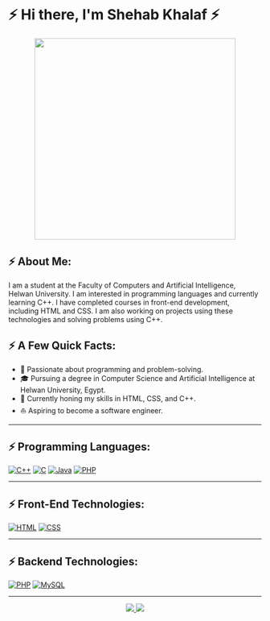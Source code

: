 # ⚡ Hi there, I'm Shehab Khalaf ⚡

<div align="center">
  <img src="https://i.imgur.com/8MupZHY.gif" width="400px">
</div>

## ⚡ About Me:

I am a student at the Faculty of Computers and Artificial Intelligence, Helwan University. I am interested in programming languages and currently learning C++. I have completed courses in front-end development, including HTML and CSS. I am also working on projects using these technologies and solving problems using C++.

## ⚡ A Few Quick Facts:

- 🧐 Passionate about programming and problem-solving.
- 🎓 Pursuing a degree in Computer Science and Artificial Intelligence at Helwan University, Egypt.
- 🌱 Currently honing my skills in HTML, CSS, and C++.
- ⛵ Aspiring to become a software engineer.

---

## ⚡ Programming Languages:

[![C++](https://img.shields.io/badge/C++-00599C?style=for-the-badge&logo=c%2B%2B&logoColor=white)](https://skillicons.dev)
[![C](https://img.shields.io/badge/C-00599C?style=for-the-badge&logo=c&logoColor=white)](https://skillicons.dev)
[![Java](https://img.shields.io/badge/Java-007396?style=for-the-badge&logo=java&logoColor=white)](https://skillicons.dev)
[![PHP](https://img.shields.io/badge/PHP-777BB4?style=for-the-badge&logo=php&logoColor=white)](https://skillicons.dev)

---

## ⚡️ Front-End Technologies:

[![HTML](https://img.shields.io/badge/HTML5-E34F26?style=for-the-badge&logo=html5&logoColor=white)](https://skillicons.dev)
[![CSS](https://img.shields.io/badge/CSS3-1572B6?style=for-the-badge&logo=css3&logoColor=white)](https://skillicons.dev)

---

## ⚡️ Backend Technologies:

[![PHP](https://img.shields.io/badge/PHP-777BB4?style=for-the-badge&logo=php&logoColor=white)](https://skillicons.dev)
[![MySQL](https://img.shields.io/badge/MySQL-4479A1?style=for-the-badge&logo=mysql&logoColor=white)](https://skillicons.dev)

---

<p align="center">
  <a href="" alt="Twitter">
    <img src="https://img.shields.io/badge/Twitter-1DA1F2?style=for-the-badge&logo=twitter&logoColor=white">
  </a>
  <a href="https://www.linkedin.com/in/shehab-khalaf" alt="LinkedIn">
    <img src="https://img.shields.io/badge/LinkedIn-0077B5?style=for-the-badge&logo=linkedin&logoColor=white">
  </a>
  <a href="https://www.facebook.com/profile.php?id=100012970092361" alt="Facebook">
    <img src="https://img.shields.io/badge/Facebook-1877F2?style=for-the
